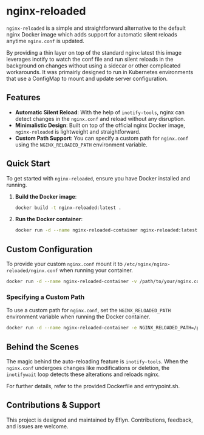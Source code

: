 # nginx-reloaded

`nginx-reloaded` is a simple and straightforward alternative to the default nginx Docker image which adds support for automatic silent reloads anytime `nginx.conf` is updated.

By providing a thin layer on top of the standard nginx:latest this image leverages inotify to watch the conf file and run silent reloads in the background on changes without using a sidecar or other complicated workarounds. It was primairly designed to run in Kubernetes environments that use a ConfigMap to mount and update server configuration.

## Features

- **Automatic Silent Reload**: With the help of `inotify-tools`, nginx can detect changes in the `nginx.conf` and reload without any disruption.
- **Minimalistic Design**: Built on top of the official nginx Docker image, `nginx-reloaded` is lightweight and straightforward.
- **Custom Path Support**: You can specify a custom path for `nginx.conf` using the `NGINX_RELOADED_PATH` environment variable.

## Quick Start

To get started with `nginx-reloaded`, ensure you have Docker installed and running.

1. **Build the Docker image**:

    ```bash
    docker build -t nginx-reloaded:latest .
    ```

2. **Run the Docker container**:

    ```bash
    docker run -d --name nginx-reloaded-container nginx-reloaded:latest
    ```

## Custom Configuration

To provide your custom `nginx.conf` mount it to `/etc/nginx/nginx-reloaded/nginx.conf` when running your container.

```bash
docker run -d --name nginx-reloaded-container -v /path/to/your/nginx.conf:/etc/nginx/nginx-reloaded/nginx.conf nginx-reloaded:latest
```

### Specifying a Custom Path

To use a custom path for `nginx.conf`, set the `NGINX_RELOADED_PATH` environment variable when running the Docker container.

```bash
docker run -d --name nginx-reloaded-container -e NGINX_RELOADED_PATH=/path/to/your/nginx.conf nginx-reloaded:latest
```

## Behind the Scenes

The magic behind the auto-reloading feature is `inotify-tools`. When the `nginx.conf` undergoes changes like modifications or deletion, the `inotifywait` loop detects these alterations and reloads nginx.

For further details, refer to the provided Dockerfile and entrypoint.sh.

## Contributions & Support

This project is designed and maintained by Eflyn. Contributions, feedback, and issues are welcome.
